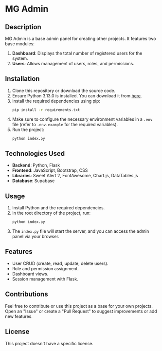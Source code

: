 
# MG Admin

## Description
MG Admin is a base admin panel for creating other projects. It features two base modules:
1. **Dashboard**: Displays the total number of registered users for the system.
2. **Users**: Allows management of users, roles, and permissions.

## Installation
1. Clone this repository or download the source code.
2. Ensure Python 3.13.0 is installed. You can download it from [here](https://www.python.org/downloads/).
3. Install the required dependencies using pip:
   ```bash
   pip install -r requirements.txt
   ```
4. Make sure to configure the necessary environment variables in a `.env` file (refer to `.env.example` for the required variables).
5. Run the project:
   ```bash
   python index.py
   ```

## Technologies Used
- **Backend**: Python, Flask
- **Frontend**: JavaScript, Bootstrap, CSS
- **Libraries**: Sweet Alert 2, FontAwesome, Chart.js, DataTables.js
- **Database**: Supabase

## Usage
1. Install Python and the required dependencies.
2. In the root directory of the project, run:
   ```bash
   python index.py
   ```
3. The `index.py` file will start the server, and you can access the admin panel via your browser.

## Features
- User CRUD (create, read, update, delete users).
- Role and permission assignment.
- Dashboard views.
- Session management with Flask.

## Contributions
Feel free to contribute or use this project as a base for your own projects. Open an "Issue" or create a "Pull Request" to suggest improvements or add new features.

## License
This project doesn't have a specific license.
